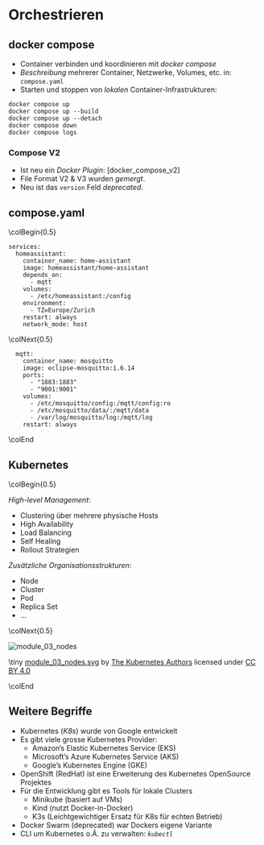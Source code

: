 Orchestrieren
=============


docker compose
--------------

* Container verbinden und koordinieren mit *docker compose*
* *Beschreibung* mehrerer Container, Netzwerke, Volumes, etc. in: `compose.yaml`
* Starten und stoppen von *lokalen* Container-Infrastrukturen:

~~~ {.bash}
docker compose up
docker compose up --build
docker compose up --detach
docker compose down
docker compose logs
~~~

### Compose V2

* Ist neu ein *Docker Plugin*: [docker_compose_v2]
* File Format V2 & V3 wurden *gemergt*.
* Neu ist das `version` Feld *deprecated*.


compose.yaml
------------

\colBegin{0.5}

~~~ {.yaml}
services:
  homeassistant:
    container_name: home-assistant
    image: homeassistant/home-assistant
    depends_on:
      - mqtt
    volumes:
      - /etc/homeassistant:/config
    environment:
      - TZ=Europe/Zurich
    restart: always
    network_mode: host
~~~

\colNext{0.5}

~~~ {.yaml}
  mqtt:
    container_name: mosquitto
    image: eclipse-mosquitto:1.6.14
    ports:
      - "1883:1883"
      - "9001:9001"
    volumes:
      - /etc/mosquitto/config:/mqtt/config:ro
      - /etc/mosquitto/data/:/mqtt/data
      - /var/log/mosquitto/log:/mqtt/log
    restart: always
~~~

\colEnd


Kubernetes
----------

\colBegin{0.5}

*High-level Management*:

* Clustering über mehrere physische Hosts
* High Availability
* Load Balancing
* Self Healing
* Rollout Strategien

*Zusätzliche Organisationsstrukturen*:

* Node
* Cluster
* Pod
* Replica Set
* ...

\colNext{0.5}

![module_03_nodes](images/module_03_nodes.png)

\tiny
[module_03_nodes.svg](https://d33wubrfki0l68.cloudfront.net/5cb72d407cbe2755e581b6de757e0d81760d5b86/a9df9/docs/tutorials/kubernetes-basics/public/images/module_03_nodes.svg)
by [The Kubernetes Authors](https://kubernetes.io/de/docs/tutorials/kubernetes-basics/explore/explore-intro/)
licensed under [CC BY 4.0](https://github.com/kubernetes/website/blob/main/LICENSE)

\colEnd


Weitere Begriffe
----------------

* Kubernetes (*K8s*) wurde von Google entwickelt
* Es gibt viele grosse Kubernetes Provider:
  * Amazon’s Elastic Kubernetes Service (EKS)
  * Microsoft’s Azure Kubernetes Service (AKS)
  * Google’s Kubernetes Engine (GKE)
* OpenShift (RedHat) ist eine Erweiterung des Kubernetes OpenSource Projektes
* Für die Entwicklung gibt es Tools für lokale Clusters
  * Minikube (basiert auf VMs)
  * Kind (nutzt Docker-in-Docker)
  * K3s (Leichtgewichtiger Ersatz für K8s für echten Betrieb)
* Docker Swarm (deprecated) war Dockers eigene Variante
* CLI um Kubernetes o.Ä. zu verwalten: *`kubectl`*
